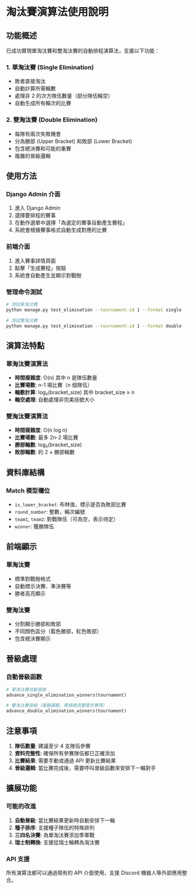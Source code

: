 # 淘汰賽演算法使用說明

## 功能概述

已成功實現單淘汰賽和雙淘汰賽的自動排程演算法，支援以下功能：

### 1. 單淘汰賽 (Single Elimination)
- 敗者直接淘汰
- 自動計算所需輪數
- 處理非 2 的次方隊伍數量（部分隊伍輪空）
- 自動生成所有輪次的比賽

### 2. 雙淘汰賽 (Double Elimination)
- 每隊有兩次失敗機會
- 分為勝部 (Upper Bracket) 和敗部 (Lower Bracket)
- 包含總決賽和可能的重賽
- 複雜的晉級邏輯

## 使用方法

### Django Admin 介面
1. 進入 Django Admin
2. 選擇要排程的賽事
3. 在動作選單中選擇「為選定的賽事自動產生賽程」
4. 系統會根據賽事格式自動生成對應的比賽

### 前端介面
1. 進入賽事詳情頁面
2. 點擊「生成賽程」按鈕
3. 系統會自動產生並顯示對戰樹

### 管理命令測試
```bash
# 測試單淘汰賽
python manage.py test_elimination --tournament-id 1 --format single

# 測試雙淘汰賽
python manage.py test_elimination --tournament-id 1 --format double
```

## 演算法特點

### 單淘汰賽演算法
- **時間複雜度**: O(n) 其中 n 是隊伍數量
- **比賽場數**: n-1 場比賽（n 個隊伍）
- **輪數計算**: log₂(bracket_size) 其中 bracket_size ≥ n
- **輪空處理**: 自動處理非完美括號大小

### 雙淘汰賽演算法
- **時間複雜度**: O(n log n)
- **比賽場數**: 最多 2n-2 場比賽
- **勝部輪數**: log₂(bracket_size)
- **敗部輪數**: 約 2 × 勝部輪數

## 資料庫結構

### Match 模型欄位
- `is_lower_bracket`: 布林值，標示是否為敗部比賽
- `round_number`: 整數，輪次編號
- `team1`, `team2`: 對戰隊伍（可為空，表示待定）
- `winner`: 獲勝隊伍

## 前端顯示

### 單淘汰賽
- 標準對戰樹格式
- 自動標示決賽、準決賽等
- 勝者高亮顯示

### 雙淘汰賽
- 分割顯示勝部和敗部
- 不同顏色區分（藍色勝部，紅色敗部）
- 包含總決賽顯示

## 晉級處理

### 自動晉級函數
```python
# 單淘汰賽自動晉級
advance_single_elimination_winners(tournament)

# 雙淘汰賽晉級（複雜邏輯，需根據具體需求實現）
advance_double_elimination_winners(tournament)
```

## 注意事項

1. **隊伍數量**: 建議至少 4 支隊伍參賽
2. **資料完整性**: 確保所有參賽隊伍都已正確添加
3. **比賽結果**: 需要手動或通過 API 更新比賽結果
4. **晉級邏輯**: 當比賽完成後，需要呼叫晉級函數來安排下一輪對手

## 擴展功能

### 可能的改進
1. **自動晉級**: 當比賽結果更新時自動安排下一輪
2. **種子排序**: 支援種子隊伍的特殊排列
3. **三四名決賽**: 為單淘汰賽添加季軍戰
4. **瑞士制轉換**: 支援從瑞士輪轉為淘汰賽

### API 支援
所有演算法都可以通過現有的 API 介面使用，支援 Discord 機器人等外部應用整合。
